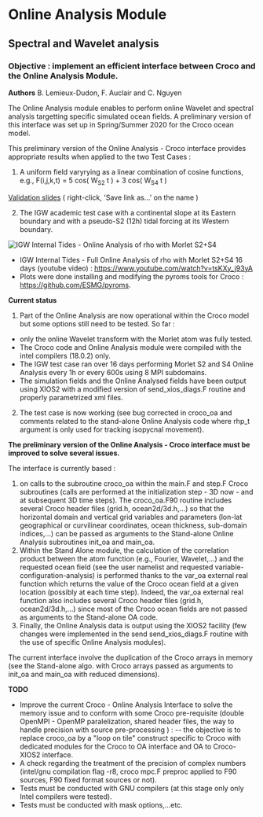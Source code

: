 # Online Analysis Module
## Spectral and Wavelet analysis 
### Objective : implement an efficient interface between Croco and the Online Analysis Module.
**Authors** B. Lemieux-Dudon, F. Auclair and C. Nguyen

The Online Analysis module enables to perform online Wavelet and spectral analysis targetting specific simulated ocean fields.
A preliminary version of this interface was set up in Spring/Summer 2020 for the Croco ocean model.

This preliminary version of the Online Analysis - Croco interface provides appropriate results when applied to the two Test Cases :
1. A uniform field varyrying as a linear combination of cosine functions, e.g.,
F(i,j,k,t) = 5 cos( W<sub>S2</sub> t ) + 3 cos( W<sub>S4</sub> t )

[Validation slides](TEST_CASES/IGW_OA/MorletWaveletAnalysis/OnlineAnalysis_Croco_Interface_validation.pdf) ( right-click, 'Save link as...' on the name )

2. The IGW academic test case with a continental slope at its Eastern boundary and with a pseudo-S2 (12h) tidal forcing at its Western boundary.

![IGW Internal Tides - Online Analysis of rho with Morlet S2+S4](TEST_CASES/IGW_OA/MorletWaveletAnalysis/IGW_tidal_forcing_S2/IGW_S2_rho_oa_MorletS2S4_200-240.gif)

<!-- [![IGW Internal Tides](https://img.youtube.com/vi/AB84oYuNDKA/0.jpg)](https://www.youtube.com/watch?v=AB84oYuNDKA) -->
<!-- [![IGW Internal Tides](https://img.youtube.com/vi/tsKXy_j93yA/0.jpg)](https://www.youtube.com/watch?v=tsKXy_j93yA) -->
<!--
[![IGW Internal Tides - Full Online Analysis of rho with Morlet S2+S4 16 days (youtube video) ]()](https://www.youtube.com/watch?v=tsKXy_j93yA)
-->
- IGW Internal Tides - Full Online Analysis of rho with Morlet S2+S4 16 days (youtube video) : https://www.youtube.com/watch?v=tsKXy_j93yA
- Plots were done installing and modifying the pyroms tools for Croco : https://github.com/ESMG/pyroms.

**Current status**

1. Part of the Online Analysis are now operational within the Croco model but some options still need to be tested.
So far :
- only the online Wavelet transform with the Morlet atom was fully tested. 
- The Croco code and Online Analysis module were compiled with the intel compilers (18.0.2) only.
- The IGW test case ran over 16 days performing Morlet S2 and S4 Online Analysis every 1h or every 600s using 8 MPI subdomains.
- The simulation fields and the Online Analysed fields have been output using XIOS2 with a modified version of send_xios_diags.F routine and properly parametrized xml files. 

2. The test case is now working (see bug corrected in croco_oa and comments related to the stand-alone Online Analysis code where rhp_t argument is only used for tracking isopycnal movement).


**The preliminary version of the Online Analysis - Croco interface must be improved to solve several issues.**

The interface is currently based :
1. on calls to the subroutine croco_oa within the main.F and step.F Croco subroutines (calls are performed at the initialization step - 3D now - and at subsequent 3D time steps). The croco_oa.F90 routine includes several Croco header files (grid.h, ocean2d/3d.h,...) so that the horizontal domain and vertical grid variables and parameters (lon-lat geographical or curvilinear coordinates, ocean thickness, sub-domain indices,...) can be passed as arguments to the Stand-alone Online Analysis subroutines init_oa and main_oa.
2. Within the Stand Alone module, the calculation of the correlation product between the atom function (e.g., Fourier, Wavelet,...) and the requested ocean field (see the user namelist and requested variable-configuration-analysis) is performed thanks to the var_oa external real function which returns the value of the Croco ocean field at a given location (possibly at each time step). Indeed, the var_oa external real function also includes several Croco header files (grid.h, ocean2d/3d.h,...) since most of the Croco ocean fields are not passed as arguments to the Stand-alone OA code.
3. Finally, the Online Analysis data is output using the XIOS2 facility (few changes were implemented in the send send_xios_diags.F routine with the use of specific Online Analysis modules).

The current interface involve the duplication of the Croco arrays in memory (see the Stand-alone algo. with Croco arrays passed as arguments to init_oa and main_oa with reduced dimensions).

**TODO**
- Improve the current Croco - Online Analysis Interface to solve the memory issue and to conform with some Croco pre-requisite (double OpenMPI - OpenMP paralelization, shared header files, the way to handle precision with source pre-processing ) :
  -- the objective is to replace croco_oa by a "loop on tile" construct specific to Croco with dedicated modules for the Croco to OA interface and OA to Croco-XIOS2 interface.
- A check regarding the treatment of the precision of complex numbers (intel/gnu compilation flag -r8, croco mpc.F preproc applied to F90 sources, F90 fixed format sources or not).
- Tests must be conducted with GNU compilers (at this stage only only Intel compilers were tested).
- Tests must be conducted with mask options,...etc.
